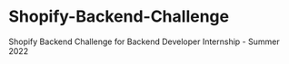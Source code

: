 # Shopify-Backend-Challenge
Shopify Backend Challenge for Backend Developer Internship - Summer 2022
